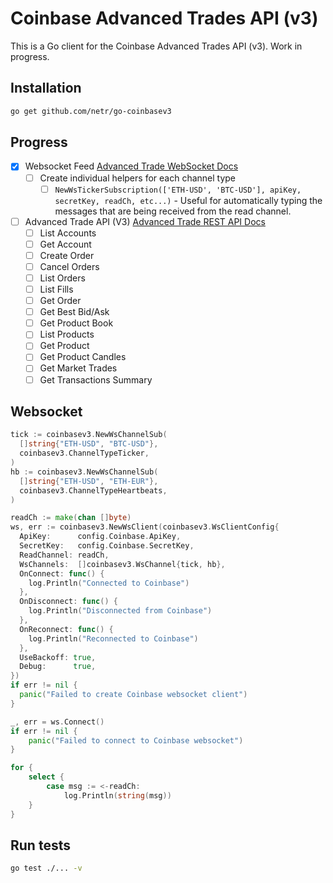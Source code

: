 # Coinbase Advanced Trades API (v3)

This is a Go client for the Coinbase Advanced Trades API (v3). Work in progress.

## Installation

```bash
go get github.com/netr/go-coinbasev3
```

## Progress
- [X] Websocket Feed [Advanced Trade WebSocket Docs](https://docs.cloud.coinbase.com/advanced-trade-api/docs/ws-overview)
  - [ ] Create individual helpers for each channel type
    - [ ] `NewWsTickerSubscription(['ETH-USD', 'BTC-USD'], apiKey, secretKey, readCh, etc...)` - Useful for automatically typing the messages that are being received from the read channel.
- [ ] Advanced Trade API (V3) [Advanced Trade REST API Docs](https://docs.cloud.coinbase.com/advanced-trade-api/docs/rest-api-overview)
    - [ ] List Accounts
    - [ ] Get Account
    - [ ] Create Order
    - [ ] Cancel Orders
    - [ ] List Orders
    - [ ] List Fills
    - [ ] Get Order
    - [ ] Get Best Bid/Ask
    - [ ] Get Product Book
    - [ ] List Products
    - [ ] Get Product
    - [ ] Get Product Candles
    - [ ] Get Market Trades
    - [ ] Get Transactions Summary

## Websocket

```go
tick := coinbasev3.NewWsChannelSub(
  []string{"ETH-USD", "BTC-USD"},
  coinbasev3.ChannelTypeTicker,
)
hb := coinbasev3.NewWsChannelSub(
  []string{"ETH-USD", "ETH-EUR"},
  coinbasev3.ChannelTypeHeartbeats,
)

readCh := make(chan []byte)
ws, err := coinbasev3.NewWsClient(coinbasev3.WsClientConfig{
  ApiKey:      config.Coinbase.ApiKey,
  SecretKey:   config.Coinbase.SecretKey,
  ReadChannel: readCh,
  WsChannels:  []coinbasev3.WsChannel{tick, hb},
  OnConnect: func() {
    log.Println("Connected to Coinbase")
  },
  OnDisconnect: func() {
    log.Println("Disconnected from Coinbase")
  },
  OnReconnect: func() {
    log.Println("Reconnected to Coinbase")
  },
  UseBackoff: true,
  Debug:      true,
})
if err != nil {
  panic("Failed to create Coinbase websocket client")
}

_, err = ws.Connect()
if err != nil {
    panic("Failed to connect to Coinbase websocket")
}

for {
    select {
        case msg := <-readCh:
            log.Println(string(msg))
    }
}
```

## Run tests

```bash
go test ./... -v
```

